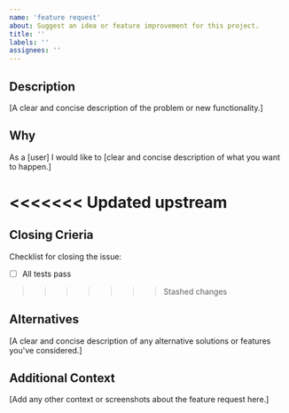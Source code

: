 ```yaml
---
name: 'feature request'
about: Suggest an idea or feature improvement for this project.
title: ''
labels: ''
assignees: ''
---
```


## Description

[A clear and concise description of the problem or new functionality.]

## Why

As a [user] I would like to [clear and concise description of what you
want to happen.]

<<<<<<< Updated upstream
=======
## Closing Crieria

Checklist for closing the issue:

- [ ] All tests pass

>>>>>>> Stashed changes
## Alternatives

[A clear and concise description of any alternative solutions or
features you've considered.]

## Additional Context

[Add any other context or screenshots about the feature request here.]
